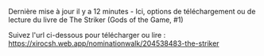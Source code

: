 Dernière mise à jour il y a 12 minutes - Ici, options de téléchargement ou de lecture du livre de The Striker (Gods of the Game, #1)

Suivez l'url ci-dessous pour télécharger ou lire : https://xirocsh.web.app/nominationwalk/204538483-the-striker
